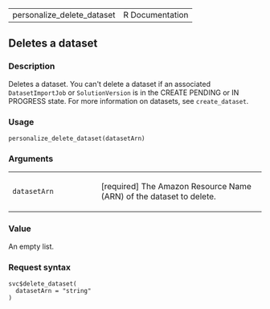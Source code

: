 <table style="width: 100%;">
<tbody>
<tr class="odd">
<td>personalize_delete_dataset</td>
<td style="text-align: right;">R Documentation</td>
</tr>
</tbody>
</table>

## Deletes a dataset

### Description

Deletes a dataset. You can't delete a dataset if an associated
`DatasetImportJob` or `SolutionVersion` is in the CREATE PENDING or IN
PROGRESS state. For more information on datasets, see `create_dataset`.

### Usage

    personalize_delete_dataset(datasetArn)

### Arguments

<table>
<colgroup>
<col style="width: 35%" />
<col style="width: 65%" />
</colgroup>
<tbody>
<tr class="odd">
<td><code
id="personalize_delete_dataset_:_datasetArn">datasetArn</code></td>
<td><p>[required] The Amazon Resource Name (ARN) of the dataset to
delete.</p></td>
</tr>
</tbody>
</table>

### Value

An empty list.

### Request syntax

    svc$delete_dataset(
      datasetArn = "string"
    )
